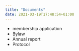 ```yaml
---
title: "Documents"
date: 2021-03-19T17:48:54+01:00
---
```


- membership application
- Bylaw
- Annual report
- Protocol
